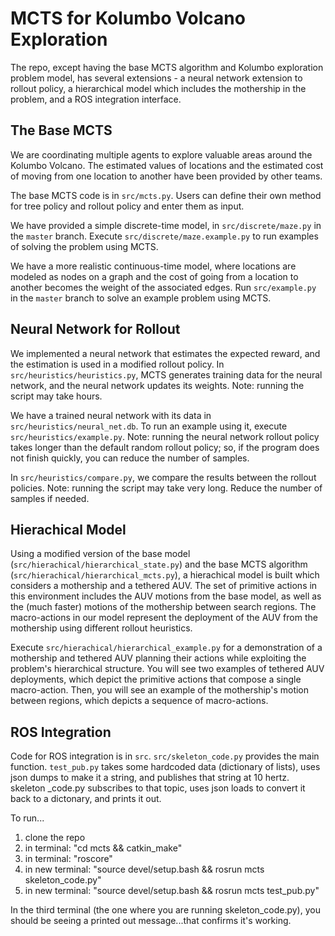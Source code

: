 # MCTS for Kolumbo Volcano Exploration

The repo, except having the base MCTS algorithm and Kolumbo exploration problem model, has several extensions - 
a neural network extension to rollout policy, a hierarchical model which includes the mothership in the problem, and a ROS integration interface. 

## The Base MCTS
We are coordinating multiple agents to explore valuable areas around the Kolumbo Volcano. The estimated values of locations
and the estimated cost of moving from one location to another have been provided by other teams.

The base MCTS code is in `src/mcts.py`. Users can define their own method for tree policy and rollout policy and enter them as input.

We have provided a simple discrete-time model, in `src/discrete/maze.py` in the `master` branch.
Execute `src/discrete/maze.example.py` to run examples of solving the problem using MCTS.

We have a more realistic continuous-time model, where locations are modeled as nodes on a graph and the cost of going from a location to another becomes the weight of the associated edges. Run `src/example.py` in the `master` branch to solve an example problem using MCTS.


## Neural Network for Rollout
We implemented a neural network that estimates the expected reward, and the estimation is used in a modified rollout policy.
In `src/heuristics/heuristics.py`, MCTS generates training data for the neural network, and the neural network updates its weights. Note: running the script may take hours.

We have a trained neural network with its data in `src/heuristics/neural_net.db`. To run an example using it, execute `src/heuristics/example.py`. Note: running the neural network rollout policy takes longer than the default random rollout policy; so, if the program does not finish quickly, you can reduce the number of samples.

In `src/heuristics/compare.py`, we compare the results between the rollout policies. Note: running the script may take very long. Reduce the number of samples if needed.


## Hierachical Model
Using a modified version of the base model (`src/hierachical/hierarchical_state.py`) and the base MCTS algorithm (`src/hierachical/hierarchical_mcts.py`), a hierachical model is built which considers a mothership and a tethered AUV. The set of primitive actions in this environment includes the AUV motions from the base model, as well as the (much faster) motions of the mothership between search regions. The macro-actions in our model represent the deployment of the AUV from the mothership using different rollout heuristics. 

Execute `src/hierachical/hierarchical_example.py` for a demonstration of a mothership and tethered AUV planning their actions while exploiting the problem's hierarchical structure. You will see two examples of tethered AUV deployments, which depict the primitive actions that compose a single macro-action. Then, you will see an example of the mothership's motion between regions, which depicts a sequence of macro-actions.

## ROS Integration
Code for ROS integration is in `src`. `src/skeleton_code.py` provides the main function. `test_pub.py` takes some hardcoded data (dictionary of lists), uses json dumps to make it a string, and publishes that string at 10 hertz. skeleton _code.py subscribes to that topic, uses json loads to convert it back to a dictonary, and prints it out. 

To run...

1) clone the repo
2) in terminal: "cd mcts && catkin_make"
3) in terminal: "roscore"
4) in new terminal: "source devel/setup.bash && rosrun mcts skeleton_code.py"
5) in new terminal: "source devel/setup.bash && rosrun mcts test_pub.py"

In the third terminal (the one where you are running skeleton_code.py), you should be seeing a printed out message...that confirms it's working. 
